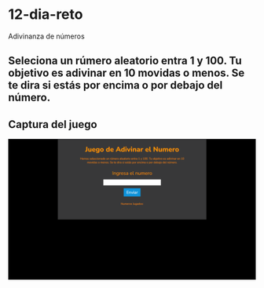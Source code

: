 # 12-dia-reto
Adivinanza de números

Seleciona un rúmero aleatorio entra 1 y 100. Tu objetivo es adivinar en 10 movidas o menos. Se te dira si estás por encima o por debajo del número.
---
## Captura del juego

![Captura del juego](https://github.com/juanveprox/12-dia-reto/blob/806a543ce3fb3414e0b036bffe85dd064069fc48/capturas/Screenshot_1.png)
